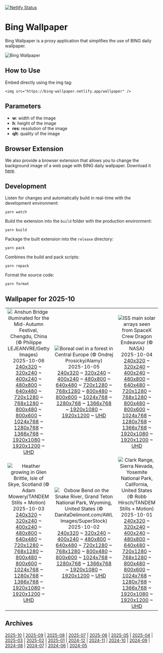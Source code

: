 [![Netlify Status](https://api.netlify.com/api/v1/badges/65b1ff01-580c-4c31-972b-5e0ab2d51260/deploy-status)](https://app.netlify.com/sites/bing-wallpaper/deploys)

# Bing Wallpaper

Bing Wallpaper is a proxy application that simplifies the use of BING daily wallpaper.

![Bing Wallpaper](https://bing-wallpaper.netlify.app/wallpaper)

## How to Use

Embed directly using the img tag:

```
<img src="https://bing-wallpaper.netlify.app/wallpaper" />
```

## Parameters

- **w**: width of the image
- **h**: height of the image
- **res**: resolution of the image
- **qlt**: quality of the image

## Browser Extension

We also provide a browser extension that allows you to change the background image of a web page with BING daily wallpaper. Download it [here](../../releases).

## Development

Listen for changes and automatically build in real-time with the development environment:

```
yarn watch
```

Build the extension into the `build` folder with the production environment:

```
yarn build
```

Package the built extension into the `release` directory:

```
yarn pack
```

Combines the build and pack scripts:

```
yarn repack
```

Format the source code:

```
yarn format
```

## Wallpaper for 2025-10
|      |      |      |
| :----: | :----: | :----: |
|![Anshun Bridge illuminated for the Mid-Autumn Festival, Chengdu, China (© Philippe LEJEANVRE/Getty Images)](https://www.bing.com/th?id=OHR.AnshunBridge_ROW9179881328_320x240.jpg)<br />2025-10-06<br />[240x320](https://www.bing.com/th?id=OHR.AnshunBridge_ROW9179881328_240x320.jpg) ~ [320x240](https://www.bing.com/th?id=OHR.AnshunBridge_ROW9179881328_320x240.jpg) ~ [400x240](https://www.bing.com/th?id=OHR.AnshunBridge_ROW9179881328_400x240.jpg) ~ [480x800](https://www.bing.com/th?id=OHR.AnshunBridge_ROW9179881328_480x800.jpg) ~ [640x480](https://www.bing.com/th?id=OHR.AnshunBridge_ROW9179881328_640x480.jpg) ~ [720x1280](https://www.bing.com/th?id=OHR.AnshunBridge_ROW9179881328_720x1280.jpg) ~ [768x1280](https://www.bing.com/th?id=OHR.AnshunBridge_ROW9179881328_768x1280.jpg) ~ [800x480](https://www.bing.com/th?id=OHR.AnshunBridge_ROW9179881328_800x480.jpg) ~ [800x600](https://www.bing.com/th?id=OHR.AnshunBridge_ROW9179881328_800x600.jpg) ~ [1024x768](https://www.bing.com/th?id=OHR.AnshunBridge_ROW9179881328_1024x768.jpg) ~ [1280x768](https://www.bing.com/th?id=OHR.AnshunBridge_ROW9179881328_1280x768.jpg) ~ [1366x768](https://www.bing.com/th?id=OHR.AnshunBridge_ROW9179881328_1366x768.jpg) ~ [1920x1080](https://www.bing.com/th?id=OHR.AnshunBridge_ROW9179881328_1920x1080.jpg) ~ [1920x1200](https://www.bing.com/th?id=OHR.AnshunBridge_ROW9179881328_1920x1200.jpg) ~ [UHD](https://www.bing.com/th?id=OHR.AnshunBridge_ROW9179881328_UHD.jpg)|![Boreal owl in a forest in Central Europe (© Ondrej Prosicky/Alamy)](https://www.bing.com/th?id=OHR.TeacherOwl_ROW9041107583_320x240.jpg)<br />2025-10-05<br />[240x320](https://www.bing.com/th?id=OHR.TeacherOwl_ROW9041107583_240x320.jpg) ~ [320x240](https://www.bing.com/th?id=OHR.TeacherOwl_ROW9041107583_320x240.jpg) ~ [400x240](https://www.bing.com/th?id=OHR.TeacherOwl_ROW9041107583_400x240.jpg) ~ [480x800](https://www.bing.com/th?id=OHR.TeacherOwl_ROW9041107583_480x800.jpg) ~ [640x480](https://www.bing.com/th?id=OHR.TeacherOwl_ROW9041107583_640x480.jpg) ~ [720x1280](https://www.bing.com/th?id=OHR.TeacherOwl_ROW9041107583_720x1280.jpg) ~ [768x1280](https://www.bing.com/th?id=OHR.TeacherOwl_ROW9041107583_768x1280.jpg) ~ [800x480](https://www.bing.com/th?id=OHR.TeacherOwl_ROW9041107583_800x480.jpg) ~ [800x600](https://www.bing.com/th?id=OHR.TeacherOwl_ROW9041107583_800x600.jpg) ~ [1024x768](https://www.bing.com/th?id=OHR.TeacherOwl_ROW9041107583_1024x768.jpg) ~ [1280x768](https://www.bing.com/th?id=OHR.TeacherOwl_ROW9041107583_1280x768.jpg) ~ [1366x768](https://www.bing.com/th?id=OHR.TeacherOwl_ROW9041107583_1366x768.jpg) ~ [1920x1080](https://www.bing.com/th?id=OHR.TeacherOwl_ROW9041107583_1920x1080.jpg) ~ [1920x1200](https://www.bing.com/th?id=OHR.TeacherOwl_ROW9041107583_1920x1200.jpg) ~ [UHD](https://www.bing.com/th?id=OHR.TeacherOwl_ROW9041107583_UHD.jpg)|![ISS main solar arrays seen from SpaceX Crew Dragon Endeavour (© NASA)](https://www.bing.com/th?id=OHR.DragonEndeavour_ROW8867251205_320x240.jpg)<br />2025-10-04<br />[240x320](https://www.bing.com/th?id=OHR.DragonEndeavour_ROW8867251205_240x320.jpg) ~ [320x240](https://www.bing.com/th?id=OHR.DragonEndeavour_ROW8867251205_320x240.jpg) ~ [400x240](https://www.bing.com/th?id=OHR.DragonEndeavour_ROW8867251205_400x240.jpg) ~ [480x800](https://www.bing.com/th?id=OHR.DragonEndeavour_ROW8867251205_480x800.jpg) ~ [640x480](https://www.bing.com/th?id=OHR.DragonEndeavour_ROW8867251205_640x480.jpg) ~ [720x1280](https://www.bing.com/th?id=OHR.DragonEndeavour_ROW8867251205_720x1280.jpg) ~ [768x1280](https://www.bing.com/th?id=OHR.DragonEndeavour_ROW8867251205_768x1280.jpg) ~ [800x480](https://www.bing.com/th?id=OHR.DragonEndeavour_ROW8867251205_800x480.jpg) ~ [800x600](https://www.bing.com/th?id=OHR.DragonEndeavour_ROW8867251205_800x600.jpg) ~ [1024x768](https://www.bing.com/th?id=OHR.DragonEndeavour_ROW8867251205_1024x768.jpg) ~ [1280x768](https://www.bing.com/th?id=OHR.DragonEndeavour_ROW8867251205_1280x768.jpg) ~ [1366x768](https://www.bing.com/th?id=OHR.DragonEndeavour_ROW8867251205_1366x768.jpg) ~ [1920x1080](https://www.bing.com/th?id=OHR.DragonEndeavour_ROW8867251205_1920x1080.jpg) ~ [1920x1200](https://www.bing.com/th?id=OHR.DragonEndeavour_ROW8867251205_1920x1200.jpg) ~ [UHD](https://www.bing.com/th?id=OHR.DragonEndeavour_ROW8867251205_UHD.jpg)|
|![Heather growing in Glen Brittle, Isle of Skye, Scotland (© Adam Mowery/TANDEM Stills + Motion)](https://www.bing.com/th?id=OHR.SkyeHeather_ROW6254655210_320x240.jpg)<br />2025-10-03<br />[240x320](https://www.bing.com/th?id=OHR.SkyeHeather_ROW6254655210_240x320.jpg) ~ [320x240](https://www.bing.com/th?id=OHR.SkyeHeather_ROW6254655210_320x240.jpg) ~ [400x240](https://www.bing.com/th?id=OHR.SkyeHeather_ROW6254655210_400x240.jpg) ~ [480x800](https://www.bing.com/th?id=OHR.SkyeHeather_ROW6254655210_480x800.jpg) ~ [640x480](https://www.bing.com/th?id=OHR.SkyeHeather_ROW6254655210_640x480.jpg) ~ [720x1280](https://www.bing.com/th?id=OHR.SkyeHeather_ROW6254655210_720x1280.jpg) ~ [768x1280](https://www.bing.com/th?id=OHR.SkyeHeather_ROW6254655210_768x1280.jpg) ~ [800x480](https://www.bing.com/th?id=OHR.SkyeHeather_ROW6254655210_800x480.jpg) ~ [800x600](https://www.bing.com/th?id=OHR.SkyeHeather_ROW6254655210_800x600.jpg) ~ [1024x768](https://www.bing.com/th?id=OHR.SkyeHeather_ROW6254655210_1024x768.jpg) ~ [1280x768](https://www.bing.com/th?id=OHR.SkyeHeather_ROW6254655210_1280x768.jpg) ~ [1366x768](https://www.bing.com/th?id=OHR.SkyeHeather_ROW6254655210_1366x768.jpg) ~ [1920x1080](https://www.bing.com/th?id=OHR.SkyeHeather_ROW6254655210_1920x1080.jpg) ~ [1920x1200](https://www.bing.com/th?id=OHR.SkyeHeather_ROW6254655210_1920x1200.jpg) ~ [UHD](https://www.bing.com/th?id=OHR.SkyeHeather_ROW6254655210_UHD.jpg)|![Oxbow Bend on the Snake River, Grand Teton National Park, Wyoming, United States (© DanitaDelimont.com/AWL Images/SuperStock)](https://www.bing.com/th?id=OHR.OxbowBend_ROW5989192939_320x240.jpg)<br />2025-10-02<br />[240x320](https://www.bing.com/th?id=OHR.OxbowBend_ROW5989192939_240x320.jpg) ~ [320x240](https://www.bing.com/th?id=OHR.OxbowBend_ROW5989192939_320x240.jpg) ~ [400x240](https://www.bing.com/th?id=OHR.OxbowBend_ROW5989192939_400x240.jpg) ~ [480x800](https://www.bing.com/th?id=OHR.OxbowBend_ROW5989192939_480x800.jpg) ~ [640x480](https://www.bing.com/th?id=OHR.OxbowBend_ROW5989192939_640x480.jpg) ~ [720x1280](https://www.bing.com/th?id=OHR.OxbowBend_ROW5989192939_720x1280.jpg) ~ [768x1280](https://www.bing.com/th?id=OHR.OxbowBend_ROW5989192939_768x1280.jpg) ~ [800x480](https://www.bing.com/th?id=OHR.OxbowBend_ROW5989192939_800x480.jpg) ~ [800x600](https://www.bing.com/th?id=OHR.OxbowBend_ROW5989192939_800x600.jpg) ~ [1024x768](https://www.bing.com/th?id=OHR.OxbowBend_ROW5989192939_1024x768.jpg) ~ [1280x768](https://www.bing.com/th?id=OHR.OxbowBend_ROW5989192939_1280x768.jpg) ~ [1366x768](https://www.bing.com/th?id=OHR.OxbowBend_ROW5989192939_1366x768.jpg) ~ [1920x1080](https://www.bing.com/th?id=OHR.OxbowBend_ROW5989192939_1920x1080.jpg) ~ [1920x1200](https://www.bing.com/th?id=OHR.OxbowBend_ROW5989192939_1920x1200.jpg) ~ [UHD](https://www.bing.com/th?id=OHR.OxbowBend_ROW5989192939_UHD.jpg)|![Clark Range, Sierra Nevada, Yosemite National Park, California, United States (© Robb Hirsch/TANDEM Stills + Motion)](https://www.bing.com/th?id=OHR.YosemiteClark_ROW5897373346_320x240.jpg)<br />2025-10-01<br />[240x320](https://www.bing.com/th?id=OHR.YosemiteClark_ROW5897373346_240x320.jpg) ~ [320x240](https://www.bing.com/th?id=OHR.YosemiteClark_ROW5897373346_320x240.jpg) ~ [400x240](https://www.bing.com/th?id=OHR.YosemiteClark_ROW5897373346_400x240.jpg) ~ [480x800](https://www.bing.com/th?id=OHR.YosemiteClark_ROW5897373346_480x800.jpg) ~ [640x480](https://www.bing.com/th?id=OHR.YosemiteClark_ROW5897373346_640x480.jpg) ~ [720x1280](https://www.bing.com/th?id=OHR.YosemiteClark_ROW5897373346_720x1280.jpg) ~ [768x1280](https://www.bing.com/th?id=OHR.YosemiteClark_ROW5897373346_768x1280.jpg) ~ [800x480](https://www.bing.com/th?id=OHR.YosemiteClark_ROW5897373346_800x480.jpg) ~ [800x600](https://www.bing.com/th?id=OHR.YosemiteClark_ROW5897373346_800x600.jpg) ~ [1024x768](https://www.bing.com/th?id=OHR.YosemiteClark_ROW5897373346_1024x768.jpg) ~ [1280x768](https://www.bing.com/th?id=OHR.YosemiteClark_ROW5897373346_1280x768.jpg) ~ [1366x768](https://www.bing.com/th?id=OHR.YosemiteClark_ROW5897373346_1366x768.jpg) ~ [1920x1080](https://www.bing.com/th?id=OHR.YosemiteClark_ROW5897373346_1920x1080.jpg) ~ [1920x1200](https://www.bing.com/th?id=OHR.YosemiteClark_ROW5897373346_1920x1200.jpg) ~ [UHD](https://www.bing.com/th?id=OHR.YosemiteClark_ROW5897373346_UHD.jpg)|

## Archives
[2025-10](/archives/2025-10/) | [2025-09](/archives/2025-09/) | [2025-08](/archives/2025-08/) | [2025-07](/archives/2025-07/) | [2025-06](/archives/2025-06/) | [2025-05](/archives/2025-05/) | [2025-04](/archives/2025-04/) | [2025-03](/archives/2025-03/) | [2025-02](/archives/2025-02/) | [2025-01](/archives/2025-01/) | [2024-12](/archives/2024-12/) | [2024-11](/archives/2024-11/) | [2024-10](/archives/2024-10/) | [2024-09](/archives/2024-09/) | [2024-08](/archives/2024-08/) | [2024-07](/archives/2024-07/) | [2024-06](/archives/2024-06/) | [2024-05](/archives/2024-05/)

